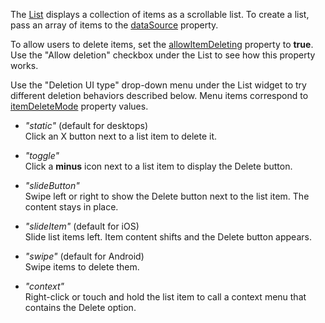 The [List](/Documentation/ApiReference/UI_Components/dxList/) displays a collection of items as a scrollable list. To create a list, pass an array of items to the [dataSource](/Documentation/ApiReference/UI_Components/dxList/Configuration/#dataSource) property. 

To allow users to delete items, set the [allowItemDeleting](/Documentation/ApiReference/UI_Components/dxList/Configuration/#allowItemDeleting) property to **true**. Use the "Allow deletion" checkbox under the List to see how this property works.

Use the "Deletion UI type" drop-down menu under the List widget to try different deletion behaviors described below. Menu items correspond to [itemDeleteMode](/Documentation/ApiReference/UI_Components/dxList/Configuration/#itemDeleteMode) property values. 
    
- *"static"* (default for desktops)    
Click an X button next to a list item to delete it. 

- *"toggle"*    
Click a **minus** icon next to a list item to display the Delete button. 

- *"slideButton"*    
Swipe left or right to show the Delete button next to the list item. The content stays in place.  

- *"slideItem"* (default for iOS)    
Slide list items left. Item content shifts and the Delete button appears. 

- *"swipe"* (default for Android)    
 Swipe items to delete them.

- *"context"*    
Right-click or touch and hold the list item to call a context menu that contains the Delete option.    
